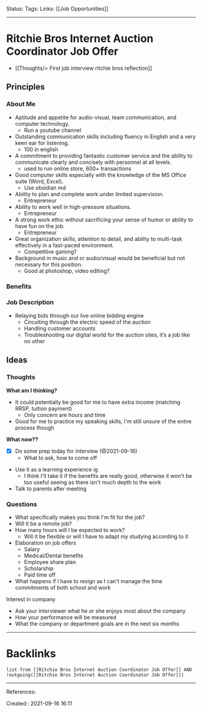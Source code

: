 Status: 
Tags: 
Links: [[Job Opportunities]]
___
# Ritchie Bros Internet Auction Coordinator Job Offer
- [[Thoughts/= First job interview ritchie bros reflection]]
## Principles
### About Me
-   Aptitude and appetite for audio-visual, team communication, and computer technology.
	-   Run a youtube channel
-   Outstanding communication skills including fluency in English and a very keen ear for listening.
	- 100 in english
-   A commitment to providing fantastic customer service and the ability to communicate clearly and concisely with personnel at all levels.
	- used to run online store, 600+ transactions
-   Good computer skills especially with the knowledge of the MS Office suite (Word, Excel).
    - Use obsidian md
-   Ability to plan and complete work under limited supervision.
    - Entrepreneur
-   Ability to work well in high-pressure situations.
    - Entrepreneur
-   A strong work ethic without sacrificing your sense of humor or ability to have fun on the job.
    - Entrepreneur
-   Great organization skills, attention to detail, and ability to multi-task effectively in a fast-paced environment.
    - Competitive gaming?
-   Background in music and or audio/visual would be beneficial but not necessary for this position. 
	- Good at photoshop, video editing?

### Benefits
### Job Description
- Relaying bids through our live online bidding engine
	- Circuiting through the electric speed of the auction
	- Handling customer accounts
	- Troubleshooting our digital world for the auction sites, it’s a job like no other
## Ideas
### Thoughts
**What am I thinking?**
- It could potentially be good for me to have extra income (matching RRSP, tuition payment)
	- Only concern are hours and time 
- Good for me to practice my speaking skills, I'm still unsure of the entire process though

**What now??**
- [x] Do some prep today for interview (@2021-09-16)
	- What to ask, how to come off
- Use it as a learning experience ig
	- I think I'll take it if the benefits are really good, otherwise it won't be too useful seeing as there isn't much depth to the work
- Talk to parents after meeting
### Questions
- What specifically makes you think I'm fit for the job?
- Will it be a remote job?
- How many hours will I be expected to work?
	- Will it be flexible or will I have to adapt my studying according to it
- Elaboration on job offers
	- Salary
	- Medical/Dental benefits
	- Employee share plan
	- Scholarship
	- Paid time off
- What happens if I have to resign as I can't manage the time commitments of both school and work

Interest in company
- Ask your interviewer what he or she enjoys most about the company
- How your performance will be measured
- What the company or department goals are in the next six months
___
# Backlinks
```dataview
list from [[Ritchie Bros Internet Auction Coordinator Job Offer]] AND !outgoing([[Ritchie Bros Internet Auction Coordinator Job Offer]])
```
___
References:

Created:: 2021-09-16 16:11
